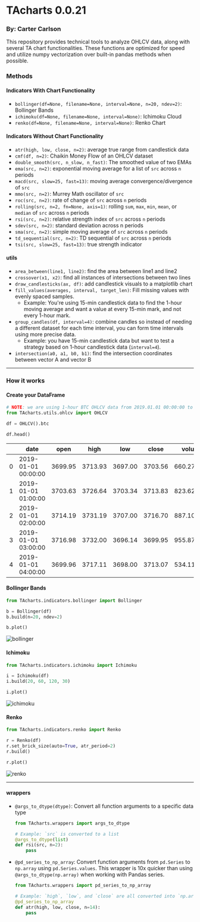 # TAcharts 0.0.21
### By: Carter Carlson

This repository provides technical tools to analyze OHLCV data, along with several
TA chart functionalities.  These functions are optimized for speed and utilize numpy
vectorization over built-in pandas methods when possible.

### Methods
#### Indicators With Chart Functionality
* `bollinger(df=None, filename=None, interval=None, n=20, ndev=2)`: Bollinger Bands
* `ichimoku(df=None, filename=None, interval=None)`: Ichimoku Cloud
* `renko(df=None, filename=None, interval=None)`: Renko Chart


#### Indicators Without Chart Functionality
* `atr(high, low, close, n=2)`: average true range from candlestick data
* `cmf(df, n=2)`: Chaikin Money Flow of an OHLCV dataset
* `double_smooth(src, n_slow, n_fast)`: The smoothed value of two EMAs
* `ema(src, n=2)`: exponential moving average for a list of `src` across `n` periods
* `macd(src, slow=25, fast=13)`: moving average convergence/divergence of `src`
* `mmo(src, n=2)`: Murrey Math oscillator of `src`
* `roc(src, n=2)`: rate of change of `src` across `n` periods
* `rolling(src, n=2, fn=None, axis=1)`: rolling `sum`, `max`, `min`, `mean`, or `median` of `src` across `n` periods
* `rsi(src, n=2)`: relative strength index of `src` across `n` periods
* `sdev(src, n=2)`: standard deviation across n periods
* `sma(src, n=2)`: simple moving average of `src` across `n` periods
* `td_sequential(src, n=2)`: TD sequential of `src` across `n` periods
* `tsi(src, slow=25, fast=13)`: true strength indicator


#### utils
* `area_between(line1, line2)`: find the area between line1 and line2
* `crossover(x1, x2)`: find all instances of intersections between two lines
* `draw_candlesticks(ax, df)`: add candlestick visuals to a matplotlib chart
* `fill_values(averages, interval, target_len)`: Fill missing values with evenly
  spaced samples.
  * Example: You're using 15-min candlestick data to find the 1-hour moving average
  and want a value at every 15-min mark, and not every 1-hour mark.
* `group_candles(df, interval=4)`: combine candles so instead of needing a different
  dataset for each time interval, you can form time intervals using more precise
  data.
  * Example: you have 15-min candlestick data but want to test a strategy based
  on 1-hour candlestick data (`interval=4`).
* `intersection(a0, a1, b0, b1)`: find the intersection coordinates between vector
  A and vector B

---

### How it works
#### Create your DataFrame
```python
# NOTE: we are using 1-hour BTC OHLCV data from 2019.01.01 00:00:00 to 2019.12.31 23:00:00
from TAcharts.utils.ohlcv import OHLCV

df = OHLCV().btc

df.head()
```
&nbsp;  |  date | open |	high |	low	| close |	volume
--------|-------|------|-------|------|-------|--------  
0	  | 2019-01-01 00:00:00	| 3699.95 |	3713.93 |	3697.00 |	3703.56 |	660.279771
1	  | 2019-01-01 01:00:00	| 3703.63	| 3726.64	| 3703.34	| 3713.83 |	823.625491
2	  | 2019-01-01 02:00:00	| 3714.19	| 3731.19	| 3707.00	| 3716.70 |	887.101362
3	  | 2019-01-01 03:00:00	| 3716.98	| 3732.00	| 3696.14	| 3699.95 |	955.879034
4	  | 2019-01-01 04:00:00	| 3699.96	| 3717.11	| 3698.00	| 3713.07 |	534.113945


#### Bollinger Bands
```python
from TAcharts.indicators.bollinger import Bollinger

b = Bollinger(df)
b.build(n=20, ndev=2)

b.plot()
```

![bollinger](https://raw.githubusercontent.com/carlfarterson/TAcharts/master/img/bollinger.PNG)

#### Ichimoku
```python
from TAcharts.indicators.ichimoku import Ichimoku

i = Ichimoku(df)
i.build(20, 60, 120, 30)

i.plot()
```

![ichimoku](https://raw.githubusercontent.com/carlfarterson/TAcharts/master/img/ichimoku.PNG)


#### Renko
```python
from TAcharts.indicators.renko import Renko

r = Renko(df)
r.set_brick_size(auto=True, atr_period=2)
r.build()

r.plot()
```

![renko](https://raw.githubusercontent.com/carlfarterson/TAcharts/master/img/renko.PNG)

---

#### wrappers
* `@args_to_dtype(dtype)`: Convert all function arguments to a specific data type

  ```python
  from TAcharts.wrappers import args_to_dtype

  # Example: `src` is converted to a list
  @args_to_dtype(list)
  def rsi(src, n=2):
      pass
  ```

* `@pd_series_to_np_array`: Convert function arguments from `pd.Series` to `np.array` using `pd.Series.values`.  This wrapper is 10x quicker than using `@args_to_dtype(np.array)` when working with Pandas series.

  ```python
  from TAcharts.wrappers import pd_series_to_np_array

  # Example: `high`, `low`, and `close` are all converted into `np.array` data types
  @pd_series_to_np_array
  def atr(high, low, close, n=14):
      pass
  ```
